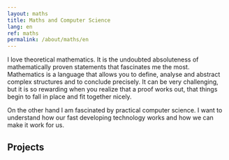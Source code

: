 ```yaml
---
layout: maths
title: Maths and Computer Science
lang: en
ref: maths
permalink: /about/maths/en
---
```


I love theoretical mathematics. It is the undoubted absoluteness of mathematically proven statements that fascinates me the most. Mathematics is a language that allows you to define, analyse and abstract complex structures and to conclude precisely. It can be very challenging, but it is so rewarding when you realize that a proof works out, that things begin to fall in place and fit together nicely.

On the other hand I am fascinated by practical computer science. I want to understand how our fast developing technology works and how we can make it work for us.

## Projects
